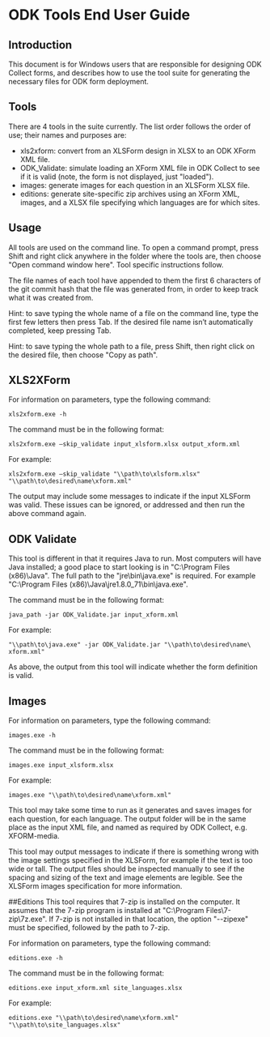 # ODK Tools End User Guide

## Introduction
This document is for Windows users that are responsible for designing ODK 
Collect forms, and describes how to use the tool suite for generating the 
necessary files for ODK form deployment.

## Tools
There are 4 tools in the suite currently. The list order follows the order of 
use; their names and purposes are:
- xls2xform: convert from an XLSForm design in XLSX to an ODK XForm XML file.
- ODK_Validate: simulate loading an XForm XML file in ODK Collect to see if 
  it is valid (note, the form is not displayed, just "loaded").
- images: generate images for each question in an XLSForm XLSX file.
- editions: generate site-specific zip archives using an XForm XML, images, 
  and a XLSX file specifying which languages are for which sites.

## Usage
All tools are used on the command line. To open a command prompt, press Shift 
and right click anywhere in the folder where the tools are, then choose "Open 
command window here". Tool specific instructions follow.

The file names of each tool have appended to them the first 6 characters of the 
git commit hash that the file was generated from, in order to keep track what 
it was created from.

Hint: to save typing the whole name of a file on the command line, type the 
first few letters then press Tab. If the desired file name isn’t automatically 
completed, keep pressing Tab.

Hint: to save typing the whole path to a file, press Shift, then right click on 
the desired file, then choose "Copy as path". 

## XLS2XForm
For information on parameters, type the following command:

```xls2xform.exe -h```

The command must be in the following format:

```xls2xform.exe –skip_validate input_xlsform.xlsx output_xform.xml```

For example:

```xls2xform.exe –skip_validate "\\path\to\xlsform.xlsx" "\\path\to\desired\name\xform.xml"```

The output may include some messages to indicate if the input XLSForm was valid.
These issues can be ignored, or addressed and then run the above command again.

## ODK Validate
This tool is different in that it requires Java to run. Most computers will
have Java installed; a good place to start looking is in "C:\Program Files
(x86)\Java". The full path to the "jre\bin\java.exe" is required. For example
"C:\Program Files (x86)\Java\jre1.8.0_71\bin\java.exe".

The command must be in the following format:

```java_path -jar ODK_Validate.jar input_xform.xml```

For example:

```"\\path\to\java.exe" -jar ODK_Validate.jar "\\path\to\desired\name\ xform.xml"```

As above, the output from this tool will indicate whether the form definition
is valid.

## Images
For information on parameters, type the following command:

```images.exe -h```

The command must be in the following format:

```images.exe input_xlsform.xlsx```

For example:

```images.exe "\\path\to\desired\name\xform.xml"```

This tool may take some time to run as it generates and saves images for each
question, for each language. The output folder will be in the same place as the
input XML file, and named as required by ODK Collect, e.g. XFORM-media.

This tool may output messages to indicate if there is something wrong with the
image settings specified in the XLSForm, for example if the text is too wide or
tall. The output files should be inspected manually to see if the spacing and
sizing of the text and image elements are legible. See the XLSForm images
specification for more information.

##Editions
This tool requires that 7-zip is installed on the computer. It assumes that the
7-zip program is installed at "C:\Program Files\7-zip\7z.exe". If 7-zip is not
installed in that location, the option "--zipexe" must be specified, followed
by the path to 7-zip.

For information on parameters, type the following command:

```editions.exe -h```

The command must be in the following format:

```editions.exe input_xform.xml site_languages.xlsx```

For example:

```editions.exe "\\path\to\desired\name\xform.xml" "\\path\to\site_languages.xlsx"```
